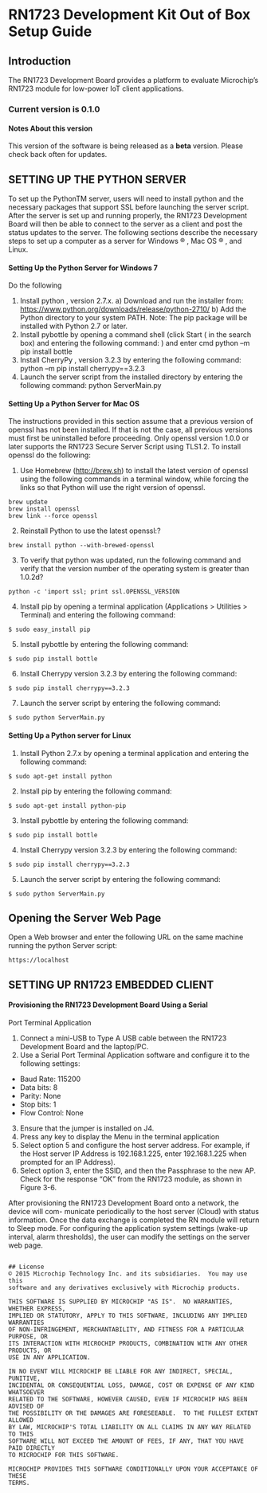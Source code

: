 # RN1723 Development Kit Out of Box Setup Guide

## Introduction
The RN1723 Development Board provides a platform to evaluate Microchip’s
RN1723 module for low-power IoT client applications.

### Current version is 0.1.0

#### Notes About this version
This version of the software is being released as a __beta__ version.  Please check back often for updates.

## SETTING UP THE PYTHON SERVER
To set up the PythonTM server, users will need to install python and the necessary
packages that support SSL before launching the server script. After the server is set up
and running properly, the RN1723 Development Board will then be able to connect
to the server as a client and post the status updates to the server.
The following sections describe the necessary steps to set up a computer as a server
for Windows ® , Mac OS ® , and Linux.

#### Setting Up the Python Server for Windows 7
Do the following
1. Install python , version 2.7.x.
a) Download and run the installer from:
https://www.python.org/downloads/release/python-2710/
b) Add the Python directory to your system PATH.
Note:
The pip package will be installed with Python 2.7 or later.
2. Install pybottle by opening a command shell (click Start (
in the search box) and entering the following command:
) and enter cmd
python –m pip install bottle
3. Install CherryPy , version 3.2.3 by entering the following command:
python –m pip install cherrypy==3.2.3
4. Launch the server script from the installed directory by entering the following
command:
python ServerMain.py

#### Setting Up a Python Server for Mac OS
The instructions provided in this section assume that a previous version of openssl has
not been installed. If that is not the case, all previous versions must first be uninstalled
before proceeding.
Only openssl version 1.0.0 or later supports the RN1723 Secure Server Script using
TLS1.2. To install openssl do the following:
1. Use Homebrew (http://brew.sh) to install the latest version of openssl using the
following commands in a terminal window, while forcing the links so that Python
will use the right version of openssl.
```
brew update
brew install openssl
brew link --force openssl
```
2. Reinstall Python to use the latest openssl:?
```
brew install python --with-brewed-openssl
```
3. To verify that python was updated, run the following command and verify that the
version number of the operating system is greater than 1.0.2d?
```
python -c 'import ssl; print ssl.OPENSSL_VERSION
```
4. Install pip by opening a terminal application (Applications > Utilities > Terminal)
and entering the following command:
```
$ sudo easy_install pip
```
5. Install pybottle by entering the following command:
```
$ sudo pip install bottle
```
6. Install Cherrypy version 3.2.3 by entering the following command:
```
$ sudo pip install cherrypy==3.2.3
```
7. Launch the server script by entering the following command:
```
$ sudo python ServerMain.py
```

#### Setting Up a Python server for Linux
1. Install Python 2.7.x by opening a terminal application and entering the following
command:
```
$ sudo apt-get install python
```
2. Install pip by entering the following command:
```
$ sudo apt-get install python-pip
```
3. Install pybottle by entering the following command:
```
$ sudo pip install bottle
```
4. Install Cherrypy version 3.2.3 by entering the following command:
```
$ sudo pip install cherrypy==3.2.3
```
5. Launch the server script by entering the following command:
```
$ sudo python ServerMain.py
```

## Opening the Server Web Page
Open a Web browser and enter the following URL on the same machine running the python Server script:
```
https://localhost
```

## SETTING UP RN1723 EMBEDDED CLIENT
#### Provisioning the RN1723 Development Board Using a Serial
Port Terminal Application
1. Connect a mini-USB to Type A USB cable between the RN1723 Development
Board and the laptop/PC.
2. Use a Serial Port Terminal Application software and configure it to the following
settings:
- Baud Rate: 115200
- Data bits: 8
- Parity: None
- Stop bits: 1
- Flow Control: None
3. Ensure that the jumper is installed on J4.
4. Press any key to display the Menu in the terminal application
5. Select option 5 and configure the host server address. For example, if the Host
server IP Address is 192.168.1.225, enter 192.168.1.225 when prompted for an
IP Address).
6. Select option 3, enter the SSID, and then the Passphrase to the new AP. Check
for the response “OK” from the RN1723 module, as shown in Figure 3-6.

After provisioning the RN1723 Development Board onto a network, the device will com-
municate periodically to the host server (Cloud) with status information. Once the data
exchange is completed the RN module will return to Sleep mode.
For configuring the application system settings (wake-up interval, alarm thresholds),
the user can modify the settings on the server web page.

```

## License
© 2015 Microchip Technology Inc. and its subsidiaries.  You may use this
software and any derivatives exclusively with Microchip products.

THIS SOFTWARE IS SUPPLIED BY MICROCHIP "AS IS".  NO WARRANTIES, WHETHER EXPRESS,
IMPLIED OR STATUTORY, APPLY TO THIS SOFTWARE, INCLUDING ANY IMPLIED WARRANTIES
OF NON-INFRINGEMENT, MERCHANTABILITY, AND FITNESS FOR A PARTICULAR PURPOSE, OR
ITS INTERACTION WITH MICROCHIP PRODUCTS, COMBINATION WITH ANY OTHER PRODUCTS, OR
USE IN ANY APPLICATION.

IN NO EVENT WILL MICROCHIP BE LIABLE FOR ANY INDIRECT, SPECIAL, PUNITIVE,
INCIDENTAL OR CONSEQUENTIAL LOSS, DAMAGE, COST OR EXPENSE OF ANY KIND WHATSOEVER
RELATED TO THE SOFTWARE, HOWEVER CAUSED, EVEN IF MICROCHIP HAS BEEN ADVISED OF
THE POSSIBILITY OR THE DAMAGES ARE FORESEEABLE.  TO THE FULLEST EXTENT ALLOWED
BY LAW, MICROCHIP'S TOTAL LIABILITY ON ALL CLAIMS IN ANY WAY RELATED TO THIS
SOFTWARE WILL NOT EXCEED THE AMOUNT OF FEES, IF ANY, THAT YOU HAVE PAID DIRECTLY
TO MICROCHIP FOR THIS SOFTWARE.

MICROCHIP PROVIDES THIS SOFTWARE CONDITIONALLY UPON YOUR ACCEPTANCE OF THESE
TERMS.
